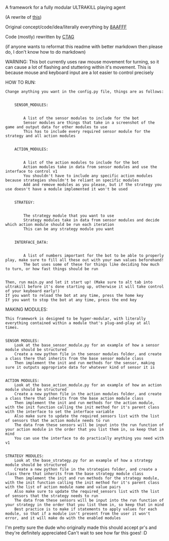 A framework for a fully modular ULTRAKILL playing agent

(A rewrite of [this](https://youtu.be/16zgLzC1eDE))

Original concept/code/idea/literally everything by [8AAFFF](https://www.youtube.com/@8AAFFF)

Code (mostly) rewritten by [CTAG](https://www.youtube.com/@ctag07)

(if anyone wants to reformat this readme with better markdown then please do, I don't know how to do markdown)


WARNING:
    This bot currently uses raw mouse movement for turning, so it can cause a lot of flashing and stuttering within it's movement.
    This is because mouse and keyboard input are a lot easier to control precisely 


HOW TO RUN:


    Change anything you want in the config.py file, things are as follows:


        SENSOR_MODULES:


            A list of the sensor modules to include for the bot
            Sensor modules are things that take in a screenshot of the game and output data for other modules to use
            This has to include every required sensor module for the strategy and all action modules


        ACTION_MODULES:


            A list of the action modules to include for the bot
            Action modules take in data from sensor modules and use the interface to control v1
            You shouldn't have to include any specific action modules because strategies shouldn't be reliant on specific modules
            Add and remove modules as you please, but if the strategy you use doesn't have a module implemented it won't be used


        STRATEGY:


            The strategy module that you want to use
            Strategy modules take in data from sensor modules and decide which action module should be run each iteration
            This can be any strategy module you want
        

        INTERFACE_DATA:


            A list of numbers important for the bot to be able to properly play, make sure to fill all these out with your own values beforehand!
            The bot uses some of these for things like deciding how much to turn, or how fast things should be run


    Then, run main.py and let it start up! (Make sure to alt tab into ultrakill before it's done starting up, otherwise it will take control of your keyboard early!)
    If you want to reload the bot at any time, press the home key
    If you want to stop the bot at any time, press the end key


MAKING MODULES:


    This framework is designed to be hyper-modular, with literally everything contained within a module that's plug-and-play at all times.


    SENSOR MODULES:
        Look at the base_sensor_module.py for an example of how a sensor module should be structured
        Create a new python file in the sensor modules folder, and create a class there that inherits from the base sensor module class
        Then implement the init and run methods for the sensor, making sure it outputs appropriate data for whatever kind of sensor it is


    ACTION MODULES:
        Look at the base_action_module.py for an example of how an action module should be structured
        Create a new python file in the action modules folder, and create a class there that inherits from the base action module class
        Then implement the init and run methods for the action module, with the init function calling the init method for it's parent class with the interface to set the interface variable
        Also make sure to update the required_sensors list with the list of sensors that the action module needs to run
        The data from these sensors will be input into the run function of your action module in the order that you list them in, so keep that in mind
        You can use the interface to do practically anything you need with v1
    

    STRATEGY MODULES:
        Look at the base_strategy.py for an example of how a strategy module should be structured
        Create a new python file in the strategies folder, and create a class there that inherits from the base strategy module class
        Then implement the init and run methods for the strategy module, with the init function calling the init method for it's parent class with the list of action module name and value pairs
        Also make sure to update the required_sensors list with the list of sensors that the strategy needs to run
        The data from these sensors will be input into the run function of your strategy in the order that you list them in, so keep that in mind
        Best practice is to make if statements to apply values for each module, so that if a module isn't present from the user it won't error, and it will make do with the enabled modules


I'm pretty sure the dude who originally made this should accept pr's and they're definitely appreciated
Can't wait to see how far this goes! :D